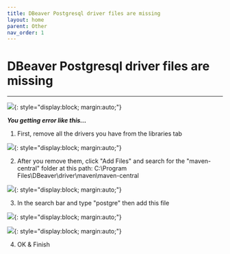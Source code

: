 ```yaml
---
title: DBeaver Postgresql driver files are missing
layout: home
parent: Other
nav_order: 1
---
```


# DBeaver Postgresql driver files are missing
___

![](https://drive.google.com/uc?id=1RcRjQPIoIGP1JM8u3THAIoxX2EgJhZ5C){: style="display:block; margin:auto;"}

***You getting error like this...***

1. First, remove all the drivers you have from the libraries tab

![](https://drive.google.com/uc?id=1v9sgA6ZiNUtdnA3aVtw-I_FBDXmyzbJT){: style="display:block; margin:auto;"}

2. After you remove them, click "Add Files" and search for the "maven-central" folder at this path: C:\Program Files\DBeaver\driver\maven\maven-central

![](https://drive.google.com/uc?id=1URcDG9QUX1e_RTYBznJJ91qQOIbBNndU){: style="display:block; margin:auto;"}

3. In the search bar and type "postgre" then add this file

![](https://drive.google.com/uc?id=19F4J92HhyFpoNlDT57iCVxeCK4iMHHLe){: style="display:block; margin:auto;"}

![](https://drive.google.com/uc?id=1JKCKZX1Xs7jJ2l9zFHOLb8FqxWH9OLa6){: style="display:block; margin:auto;"}

4. OK & Finish
